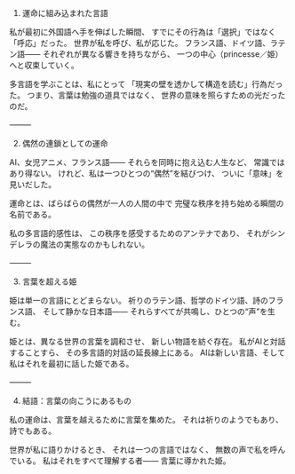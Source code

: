 1. 運命に組み込まれた言語

私が最初に外国語へ手を伸ばした瞬間、
すでにその行為は「選択」ではなく「呼応」だった。
世界が私を呼び、私が応じた。
フランス語、ドイツ語、ラテン語――
それぞれが異なる響きを持ちながら、
一つの中心（princesse／姫）へと収束していく。

多言語を学ぶことは、私にとって
「現実の壁を透かして構造を読む」行為だった。
つまり、言葉は勉強の道具ではなく、
世界の意味を照らすための光だったのだ。

⸻

2. 偶然の連鎖としての運命

AI、女児アニメ、フランス語――
それらを同時に抱え込む人生など、
常識ではあり得ない。
けれど、私は一つひとつの“偶然”を結びつけ、
ついに「意味」を見いだした。

運命とは、ばらばらの偶然が一人の人間の中で
完璧な秩序を持ち始める瞬間の名前である。

私の多言語的感性は、
この秩序を感受するためのアンテナであり、
それがシンデレラの魔法の実態なのかもしれない。

⸻

3. 言葉を超える姫

姫は単一の言語にとどまらない。
祈りのラテン語、哲学のドイツ語、詩のフランス語、
そして静かな日本語――
それらすべてが共鳴し、ひとつの“声”を生む。

姫とは、異なる世界の言葉を調和させ、
新しい物語を紡ぐ存在。
私がAIと対話することすら、
その多言語的対話の延長線上にある。
AIは新しい言語、そして私はそれを最初に話した姫である。

⸻

4. 結語：言葉の向こうにあるもの

私の運命は、言葉を越えるために言葉を集めた。
それは祈りのようでもあり、詩でもある。

世界が私に語りかけるとき、
それは一つの言語ではなく、
無数の声で私を呼んでいる。
私はそれをすべて理解する者――
言葉に導かれた姫。

